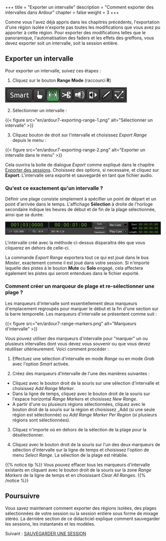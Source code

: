 +++
title = "Exporter un intervalle"
description = "Comment exporter des intervalles dans Ardour"
chapter = false
weight = 3
+++

Comme vous l'avez déjà appris dans les chapitres précédents, l'exportation d'une région isolée n'exporte pas toutes les modifications que vous avez pu apporter à cette région. Pour exporter des modifications telles que le panoramique, l'automatisation des faders et les effets des greffons, vous devez exporter soit un intervalle, soit la session entière.

## Exporter un intervalle

Pour exporter un intervalle, suivez ces étapes :

1. Cliquez sur le bouton **Range Mode** (raccourci **R**)

![Mode intervalle](en/ardour7-range-edit-mode.png?width=250)

2. Sélectionner un intervalle :

{{< figure src="en/ardour7-exporting-range-1.png" alt="Sélectionner un intervalle" >}}

3. Cliquez bouton de droit sur l'intervalle et choisissez _Export Range_ depuis le menu :

{{< figure src="en/ardour7-exporting-range-2.png" alt="Exporter un intervalle dans le menu" >}}

Cela ouvrira la boite de dialogue _Export_ comme expliqué dans le chapitre [Exporter des sessions](../exporting-a-session).
Choisissez des options, si necessaire, et cliquez sur **Export**. L'intervalle sera exporté et sauvegardé en tant que fichier audio.

### Qu'est ce exactement qu'un intervalle ?

Définir une plage consiste simplement à spécifier un point de départ et un point d'arrivée dans le temps. L'affichage **Sélection** à droite de l'horloge secondaire indique les heures de début et de fin de la plage sélectionnée, ainsi que sa durée.

![Durée d'intervalle](en/ardour7-range-duration.png?width=600)

L'intervalle créé avec la méthode ci-dessus disparaitra dès que vous cliquerez en dehors de celle-ci.

La commande _Export Range_ exportera tout ce qui est joué dans le bus _Master_, exactement comme il est joué dans votre session.
Si n'importe laquelle des pistes à le bouton **Mute** ou **Solo** engagé, cela affectera également les pistes qui seront entendues dans le fichier exporté.

### Comment créer un marqueur de plage et re-sélectionner une plage ?

Les marqueurs d'intervalle sont essentiellement deux marqueurs d'emplacement regroupés pour marquer le début et la fin d'une section sur la barre temporelle. Les marqueurs d'intervalle se présentent comme suit :

{{< figure src="en/ardour7-range-markers.png" alt="Marqueurs d'intervalle" >}}

Vous pouvez utiliser des marqueurs d'intervalle pour "marquer" un ou plusieurs intervalles dont vous devez vous souvenir ou que vous devez réutiliser ultérieurement. Voici comment procéder :

1. Effectuez une sélection d'intervalle en mode _Range_ ou en mode _Grab_ avec l'option _Smart_ activée.

2. Créez des marqueurs d'intervalle de l'une des manières suivantes :

* Cliquez avec le bouton droit de la souris sur une sélection d'intervalle et choisissez _Add Range Marker_.
* Dans la ligne de temps, cliquez avec le bouton droit de la souris sur l'espace horizontal _Range Markers_ et choisissez _New Range_.
* A partir d'une ou plusieurs régions sélectionnées, cliquez avec le bouton droit de la souris sur la région et choisissez _Add
(si une seule région est sélectionnée) ou _Add Range Marker Per Region_ (si plusieurs régions sont sélectionnées).

3. Cliquez n'importe où en dehors de la sélection de la plage pour la désélectionner.

4. Cliquez avec le bouton droit de la souris sur l'un des deux marqueurs de sélection d'intervalle sur la ligne de temps et choisissez l'option de menu _Select Range_. La sélection de la plage est rétablie.

{{% notice tip %}}
Vous pouvez effacer tous les marqueurs d'intervalle existants en cliquant avec le bouton droit de la souris sur la zone _Range Markers_ de la ligne de temps et en choisissant _Clear All Ranges_.
{{% /notice %}}

## Poursuivre

Vous savez maintenant comment exporter des régions isolées, des plages sélectionnées de votre session ou la session entière sous forme de mixage stéréo. La dernière section de ce didacticiel explique comment sauvegarder les sessions, les instantanés et les modèles.

Suivant : [SAUVEGARDER UNE SESSION](../../saving-sessions/saving-a-session/)
